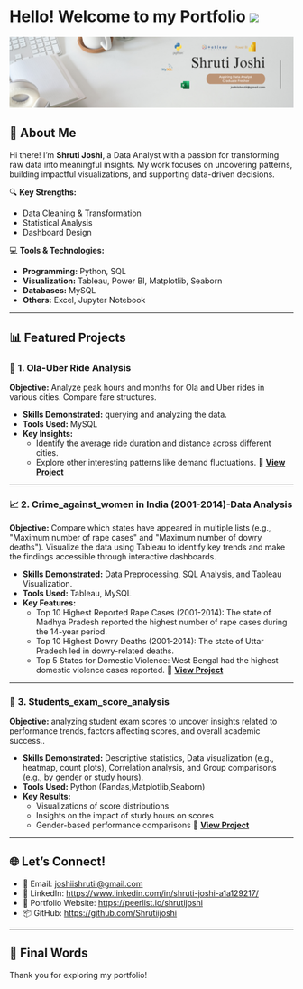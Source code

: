 # Hello! Welcome to my Portfolio <img src="https://media.giphy.com/media/hvRJCLFzcasrR4ia7z/giphy.gif" width="3%">

![Portfolio Banner](Banner.png)  
 

## **📌 About Me**  

Hi there! I’m **Shruti Joshi**, a Data Analyst with a passion for transforming raw data into meaningful insights. My work focuses on uncovering patterns, building impactful visualizations, and supporting data-driven decisions.  

🔍 **Key Strengths:**  
- Data Cleaning & Transformation  
- Statistical Analysis  
- Dashboard Design  

💻 **Tools & Technologies:**  
- **Programming:** Python, SQL  
- **Visualization:** Tableau, Power BI, Matplotlib, Seaborn  
- **Databases:** MySQL 
- **Others:** Excel, Jupyter Notebook

---

## **📊 Featured Projects**  

### 🚖 **1. Ola-Uber Ride Analysis**  
**Objective:** Analyze peak hours and months for Ola and Uber rides in various cities.
Compare fare structures.  
- **Skills Demonstrated:** querying and analyzing the data.  
- **Tools Used:** MySQL  
- **Key Insights:**  
  - Identify the average ride duration and distance across different cities.
  - Explore other interesting patterns like demand fluctuations. 
📁 **[View Project](https://github.com/Shrutiijoshi/Ola-uber-data-analysis)**  

---

### 📈 **2. Crime_against_women in India (2001-2014)-Data Analysis**  
**Objective:** Compare which states have appeared in multiple lists (e.g., "Maximum number of rape cases" and "Maximum number of dowry deaths").
Visualize the data using Tableau to identify key trends and make the findings accessible through interactive dashboards.  
- **Skills Demonstrated:** Data Preprocessing, SQL Analysis, and Tableau Visualization.  
- **Tools Used:** Tableau, MySQL  
- **Key Features:**  
  - Top 10 Highest Reported Rape Cases (2001-2014): The state of Madhya Pradesh reported the highest number of rape cases during the 14-year period.
  - Top 10 Highest Dowry Deaths (2001-2014): The state of Uttar Pradesh led in dowry-related deaths.
  - Top 5 States for Domestic Violence: West Bengal had the highest domestic violence cases reported.
📁 **[View Project](https://github.com/Shrutiijoshi/Crime_against_women-in-India)**  

---

### 🧮 **3. Students_exam_score_analysis**  
**Objective:** analyzing student exam scores to uncover insights related to performance trends, factors affecting scores, and overall academic success..  
- **Skills Demonstrated:** Descriptive statistics, Data visualization (e.g., heatmap, count plots), Correlation analysis, and Group comparisons (e.g., by gender or study hours).  
- **Tools Used:** Python (Pandas,Matplotlib,Seaborn)  
- **Key Results:**  
  - Visualizations of score distributions
  - Insights on the impact of study hours on scores
  - Gender-based performance comparisons 
📁 **[View Project](https://github.com/Shrutiijoshi/Students_exam_score_analysis)**

---

## 🌐 Let’s Connect!
- 📧 Email: joshiishrutii@gmail.com
- 🔗 LinkedIn: https://www.linkedin.com/in/shruti-joshi-a1a129217/
- 💼 Portfolio Website: https://peerlist.io/shrutijoshi
- 📦 GitHub: https://github.com/Shrutiijoshi

---

## 📢 Final Words
Thank you for exploring my portfolio!





